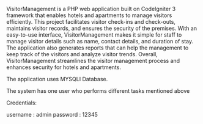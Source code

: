 VisitorManagement is a PHP web application built on CodeIgniter 3 framework that enables hotels and apartments to manage visitors efficiently. This project facilitates visitor check-ins and check-outs, maintains visitor records, and ensures the security of the premises. With an easy-to-use interface, VisitorManagement makes it simple for staff to manage visitor details such as name, contact details, and duration of stay. The application also generates reports that can help the management to keep track of the visitors and analyze visitor trends. Overall, VisitorManagement streamlines the visitor management process and enhances security for hotels and apartments.




The application uses MYSQLI Database.


The system has one user who performs different tasks mentioned above


 Credentials:


username : admin
password : 12345










